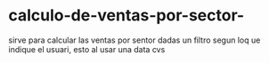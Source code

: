 # calculo-de-ventas-por-sector-
sirve para calcular las ventas por sentor dadas un filtro segun loq ue indique el usuari, esto al usar  una data cvs
